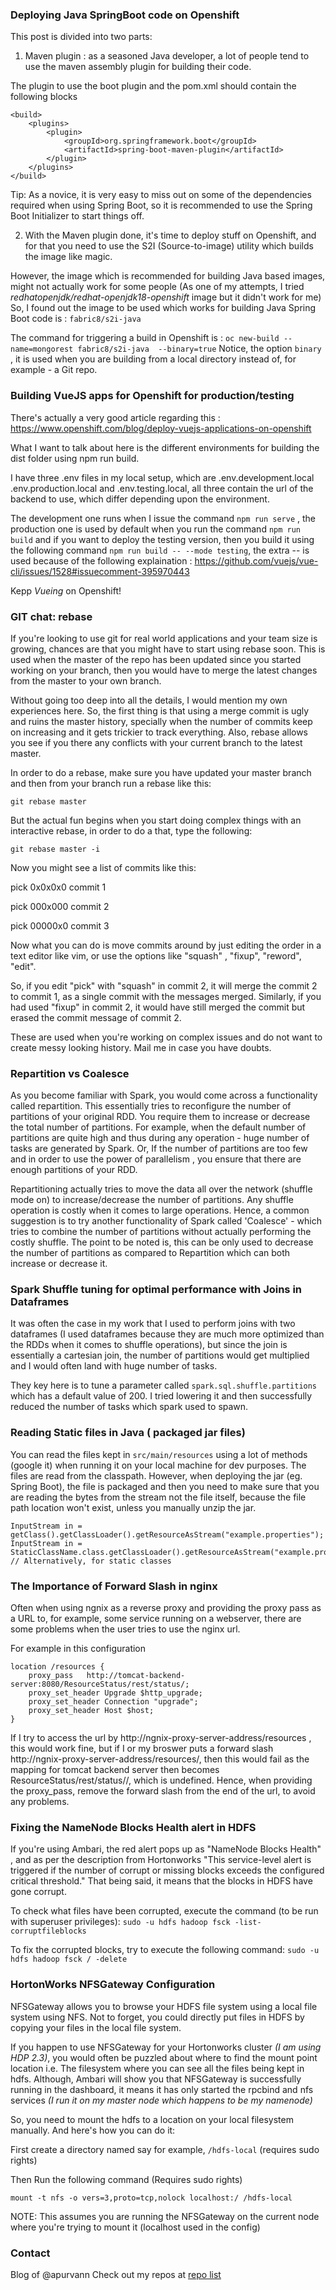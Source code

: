 ### Deploying Java SpringBoot code on Openshift

This post is divided into two parts:
1. Maven plugin : as a seasoned Java developer, a lot of people tend to use the maven assembly plugin for building their code. 

The plugin to use the boot plugin and the pom.xml should contain the following blocks

    <build>
		<plugins>
			<plugin>
				<groupId>org.springframework.boot</groupId>
				<artifactId>spring-boot-maven-plugin</artifactId>
			</plugin>
		</plugins>
	</build>

Tip: As a novice, it is very easy to miss out on some of the dependencies required when using Spring Boot, so it is recommended to use the Spring Boot Initializer to start things off.

2. With the Maven plugin done, it's time to deploy stuff on Openshift, and for that you need to use the S2I (Source-to-image) utility which builds the image like magic.

However, the image which is recommended for building Java based images, might not actually work for some people (As one of my attempts, I tried *redhatopenjdk/redhat-openjdk18-openshift* image but it didn't work for me)
So, I found out the image to be used which works for building Java Spring Boot code is : `fabric8/s2i-java`

The command for triggering a build in Openshift is : `oc new-build --name=mongorest fabric8/s2i-java  --binary=true`
Notice, the option `binary` , it is used when you are building from a local directory instead of, for example - a Git repo.

### Building VueJS apps for Openshift for production/testing

There's actually a very good article regarding this : https://www.openshift.com/blog/deploy-vuejs-applications-on-openshift

What I want to talk about here is the different environments for building the dist folder using npm run build. 

I have three .env files in my local setup, which are .env.development.local .env.production.local and .env.testing.local, all three contain the url of the backend to use, which differ depending upon the environment.

The development one runs when I issue the command `npm run serve` , the production one is used by default when you run the command `npm run build` and if you want to deploy the testing version, then you build it using the following command `npm run build -- --mode testing`, the extra -- is used because of the following explaination : https://github.com/vuejs/vue-cli/issues/1528#issuecomment-395970443

Kepp *Vueing* on Openshift!

### GIT chat: rebase
If you're looking to use git for real world applications and your team size is growing, chances are that you might have to start using rebase soon. This is used when the master of the repo has been updated since you started working on your branch, then you would have to merge the latest changes from the master to your own branch.

Without going too deep into all the details, I would mention my own experiences here. So, the first thing is that using a merge commit is ugly and ruins the master history, specially when the number of commits keep on increasing and it gets trickier to track everything. Also, rebase allows you see if you there any conflicts with your current branch to the latest master.

In order to do a rebase, make sure you have updated your master branch and then from your branch run a rebase like this:

`git rebase master` 

But the actual fun begins when you start doing complex things with an interactive rebase, in order to do a that, type the following:

`git rebase master -i`

Now you might see a list of commits like this:

pick 0x0x0x0 commit 1

pick 000x000 commit 2

pick 00000x0 commit 3

Now what you can do is move commits around by just editing the order in a text editor like vim, or use the options like "squash" , "fixup", "reword", "edit".

So, if you edit "pick" with "squash" in commit 2, it will merge the commit 2 to commit 1, as a single commit with the messages merged. Similarly, if you had used "fixup" in commit 2, it would have still merged the commit but erased the commit message of commit 2. 

These are used when you're working on complex issues and do not want to create messy looking history. Mail me in case you have doubts.

### Repartition vs Coalesce
As you become familiar with Spark, you would come across a functionality called repartition. This essentially tries to reconfigure the number of partitions of your original RDD. You require them to increase or decrease the total number of partitions. For example, when the default number of partitions are quite high and thus during any operation - huge number of tasks are generated by Spark. Or, If the number of partitions are too few and in order to use the power of parallelism , you ensure that there are enough partitions of your RDD.

Repartitioning actually tries to move the data all over the network (shuffle mode on) to increase/decrease the number of partitions. Any shuffle operation is costly when it comes to large operations. Hence, a common suggestion is to try another functionality of Spark called 'Coalesce' - which tries to combine the number of partitions without actually performing the costly shuffle. 
The point to be noted is, this can be only used to decrease the number of partitions as compared to Repartition which can both increase or decrease it.

### Spark Shuffle tuning for optimal performance with Joins in Dataframes
It was often the case in my work that I used to perform joins with two dataframes (I used dataframes because they are much more optimized than the RDDs when it comes to shuffle operations), but since the join is essentially a cartesian join, the number of partitions would get multiplied and I would often land with huge number of tasks. 

They key here is to tune a parameter called `spark.sql.shuffle.partitions` which has a default value of 200. I tried lowering it and then successfully reduced the number of tasks which spark used to spawn.

### Reading Static files in Java ( packaged jar files)
You can read the files kept in `src/main/resources` using a lot of methods (google it) when running it on your local machine for dev purposes. The files are read from the classpath.
However, when deploying the jar (eg. Spring Boot), the file is packaged and then you need to make sure that you are reading the bytes from the stream not the file itself, because the file path location won't exist, unless you manually unzip the jar.

	InputStream in = getClass().getClassLoader().getResourceAsStream("example.properties");
	InputStream in = StaticClassName.class.getClassLoader().getResourceAsStream("example.properties"); // Alternatively, for static classes
	
### The Importance of Forward Slash in nginx
Often when using ngnix as a reverse proxy and providing the proxy pass as a URL to, for example, some service running on a webserver, there are some problems when the user tries to use the nginx url.

For example in this configuration

    location /resources {
        proxy_pass   http://tomcat-backend-server:8080/ResourceStatus/rest/status/;
        proxy_set_header Upgrade $http_upgrade;
        proxy_set_header Connection "upgrade";
        proxy_set_header Host $host;
    }

If I try to access the url by http://ngnix-proxy-server-address/resources , this would work fine, but if I or my broswer puts a forward slash http://ngnix-proxy-server-address/resources/, then this would fail as the mapping for tomcat backend server then becomes ResourceStatus/rest/status//, which is undefined. 
Hence, when providing the proxy_pass, remove the forward slash from the end of the url, to avoid any problems.

###  Fixing the NameNode Blocks Health alert in HDFS
If you're using Ambari, the red alert pops up as "NameNode Blocks Health" , and as per the description from Hortonworks "This service-level alert is triggered if the number of corrupt or missing blocks exceeds the configured critical threshold."
That being said, it means that the blocks in HDFS have gone corrupt. 

To check what files have been corrupted, execute the command (to be run with superuser privileges):
`sudo -u hdfs hadoop fsck -list-corruptfileblocks `

To fix the corrupted blocks, try to execute the following command:
`sudo -u hdfs hadoop fsck / -delete`

### HortonWorks NFSGateway Configuration
NFSGateway allows you to browse your HDFS file system using a local file system using NFS. Not to forget, you could directly put files in HDFS by copying your files in the local file system.

If you happen to use NFSGateway for your Hortonworks cluster _(I am using HDP 2.3)_, you would often be puzzled about where to find the mount point location i.e. The filesystem where you can see all the files being kept in hdfs.
Although, Ambari will show you that NFSGateway is successfully running in the dashboard, it means it has only started the rpcbind and nfs services _(I run it on my master node which happens to be my namenode)_

So, you need to mount the hdfs to a location on your local filesystem manually. And here's how you can do it:

First create a directory named say for example, `/hdfs-local` (requires sudo rights)

Then Run the following command (Requires sudo rights)

`mount -t nfs -o vers=3,proto=tcp,nolock localhost:/ /hdfs-local`

NOTE: This assumes you are running the NFSGateway on the current node where you're trying to mount it (localhost used in the config)

### Contact
Blog of @apurvann Check out my repos at [repo list](https://github.com/apurvann)
